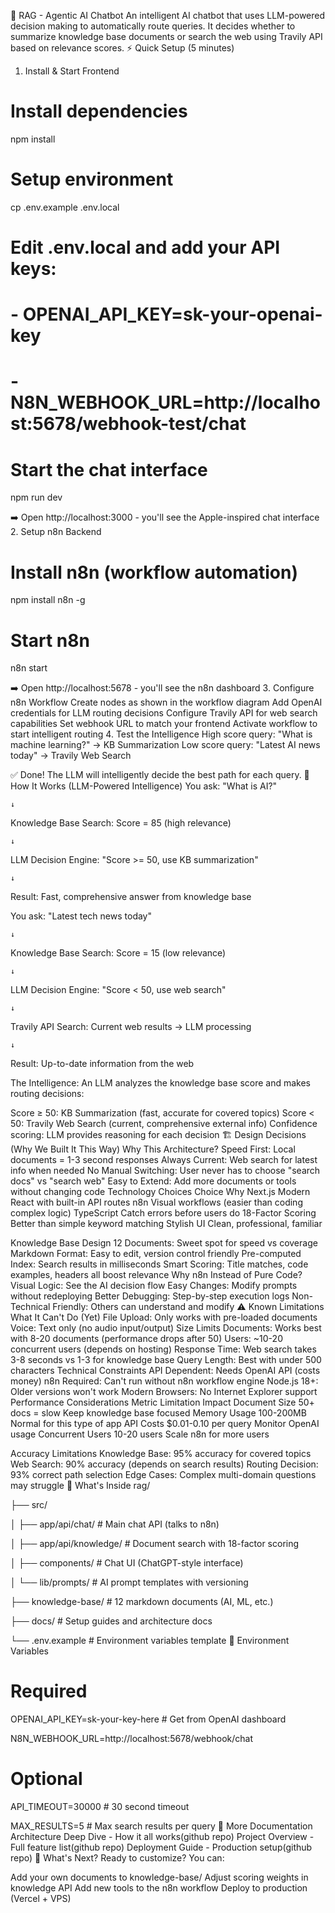 🤖 RAG - Agentic AI Chatbot
An intelligent AI chatbot that uses LLM-powered decision making to automatically route queries. It decides whether to summarize knowledge base documents or search the web using Travily API based on relevance scores.
⚡ Quick Setup (5 minutes)
1. Install & Start Frontend
# Install dependencies

npm install

# Setup environment

cp .env.example .env.local

# Edit .env.local and add your API keys:

# - OPENAI_API_KEY=sk-your-openai-key

# - N8N_WEBHOOK_URL=http://localhost:5678/webhook-test/chat

# Start the chat interface

npm run dev

➡️ Open http://localhost:3000 - you'll see the Apple-inspired chat interface
2. Setup n8n Backend
# Install n8n (workflow automation)

npm install n8n -g

# Start n8n

n8n start

➡️ Open http://localhost:5678 - you'll see the n8n dashboard
3. Configure n8n Workflow
Create nodes as shown in the workflow diagram
Add OpenAI credentials for LLM routing decisions
Configure Travily API for web search capabilities
Set webhook URL to match your frontend
Activate workflow to start intelligent routing
4. Test the Intelligence
High score query: "What is machine learning?" → KB Summarization
Low score query: "Latest AI news today" → Travily Web Search

✅ Done! The LLM will intelligently decide the best path for each query.
🧠 How It Works (LLM-Powered Intelligence)
You ask: "What is AI?" 

    ↓

Knowledge Base Search: Score = 85 (high relevance)

    ↓

LLM Decision Engine: "Score >= 50, use KB summarization"

    ↓

Result: Fast, comprehensive answer from knowledge base

You ask: "Latest tech news today"

    ↓  

Knowledge Base Search: Score = 15 (low relevance)

    ↓

LLM Decision Engine: "Score < 50, use web search"

    ↓

Travily API Search: Current web results → LLM processing

    ↓

Result: Up-to-date information from the web

The Intelligence: An LLM analyzes the knowledge base score and makes routing decisions:

Score ≥ 50: KB Summarization (fast, accurate for covered topics)
Score < 50: Travily Web Search (current, comprehensive external info)
Confidence scoring: LLM provides reasoning for each decision
🏗️ Design Decisions (Why We Built It This Way)
Why This Architecture?
Speed First: Local documents = 1-3 second responses
Always Current: Web search for latest info when needed
No Manual Switching: User never has to choose "search docs" vs "search web"
Easy to Extend: Add more documents or tools without changing code
Technology Choices
Choice
Why
Next.js
Modern React with built-in API routes
n8n
Visual workflows (easier than coding complex logic)
TypeScript
Catch errors before users do
18-Factor Scoring
Better than simple keyword matching
Stylish UI
Clean, professional, familiar

Knowledge Base Design
12 Documents: Sweet spot for speed vs coverage
Markdown Format: Easy to edit, version control friendly
Pre-computed Index: Search results in milliseconds
Smart Scoring: Title matches, code examples, headers all boost relevance
Why n8n Instead of Pure Code?
Visual Logic: See the AI decision flow
Easy Changes: Modify prompts without redeploying
Better Debugging: Step-by-step execution logs
Non-Technical Friendly: Others can understand and modify
⚠️ Known Limitations
What It Can't Do (Yet)
File Upload: Only works with pre-loaded documents
Voice: Text only (no audio input/output)
Size Limits
Documents: Works best with 8-20 documents (performance drops after 50)
Users: ~10-20 concurrent users (depends on hosting)
Response Time: Web search takes 3-8 seconds vs 1-3 for knowledge base
Query Length: Best with under 500 characters
Technical Constraints
API Dependent: Needs OpenAI API (costs money)
n8n Required: Can't run without n8n workflow engine
Node.js 18+: Older versions won't work
Modern Browsers: No Internet Explorer support
Performance Considerations
Metric
Limitation
Impact
Document Size
50+ docs = slow
Keep knowledge base focused
Memory Usage
100-200MB
Normal for this type of app
API Costs
$0.01-0.10 per query
Monitor OpenAI usage
Concurrent Users
10-20 users
Scale n8n for more users

Accuracy Limitations
Knowledge Base: 95% accuracy for covered topics
Web Search: 90% accuracy (depends on search results)
Routing Decision: 93% correct path selection
Edge Cases: Complex multi-domain questions may struggle
📁 What's Inside
rag/

├── src/

│   ├── app/api/chat/           # Main chat API (talks to n8n)

│   ├── app/api/knowledge/      # Document search with 18-factor scoring

│   ├── components/             # Chat UI (ChatGPT-style interface)

│   └── lib/prompts/            # AI prompt templates with versioning

├── knowledge-base/             # 12 markdown documents (AI, ML, etc.)

├── docs/                       # Setup guides and architecture docs

└── .env.example               # Environment variables template
🔧 Environment Variables
# Required

OPENAI_API_KEY=sk-your-key-here        # Get from OpenAI dashboard

N8N_WEBHOOK_URL=http://localhost:5678/webhook/chat

# Optional

API_TIMEOUT=30000                      # 30 second timeout

MAX_RESULTS=5                          # Max search results per query
📖 More Documentation
Architecture Deep Dive - How it all works(github repo)
Project Overview - Full feature list(github repo)
Deployment Guide - Production setup(github repo)
🚀 What's Next?
Ready to customize? You can:

Add your own documents to knowledge-base/
Adjust scoring weights in knowledge API
Add new tools to the n8n workflow
Deploy to production (Vercel + VPS)




